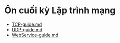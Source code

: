 # Ôn cuối kỳ Lập trình mạng
- [TCP-guide.md](TCP-guide.md)
- [UDP-guide.md](UDP-guide.md)
- [WebService-guide.md](WebService-guide.md)
